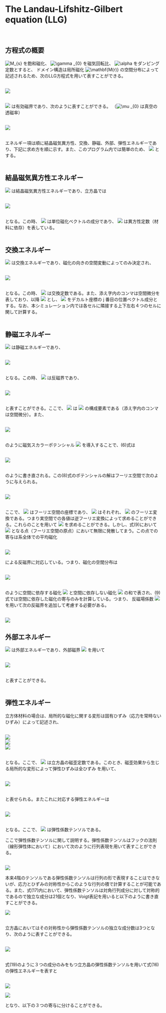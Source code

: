 
# **The Landau-Lifshitz-Gilbert equation (LLG)**
<br>

## 方程式の概要<br>
<img src="https://latex.codecogs.com/gif.latex?\inline&space;\dpi{80}&space;M_{s}" title="M_{s}" /> を飽和磁化、
<img src="https://latex.codecogs.com/gif.latex?\inline&space;\dpi{80}&space;\gamma&space;_{0}" title="\gamma _{0}" /> を磁気回転比、
<img src="https://latex.codecogs.com/gif.latex?\inline&space;\dpi{80}&space;\alpha" title="\alpha" /> をダンピング定数とすると、
ドメイン構造は局所磁化
<img src="https://latex.codecogs.com/gif.latex?\inline&space;\dpi{80}&space;\mathbf{M(r)}" title="\mathbf{M(r)}" /> の空間分布によって記述されるため、次のLLG方程式を用いて表すことができる。<br><br>

<img src="https://latex.codecogs.com/gif.latex?\large&space;(1&plus;\alpha^{2}&space;)\frac{\partial&space;\mathbf{M}}{\partial&space;t}&space;=&space;-\gamma&space;_{0}\mathbf{M}\times&space;\mathbf{H_{eff}}&space;-&space;\frac{\gamma_{0}\alpha}{M_{s}}&space;\mathbf{M}\times&space;\left&space;(&space;\mathbf{M}\times&space;\mathbf{H_{eff}}&space;\right&space;)\:&space;\:&space;\:&space;\:&space;\:&space;(1)"><br><br>

<img src="https://latex.codecogs.com/gif.latex?\inline&space;\dpi{80}&space;\mathbf{H_{eff}}"> は有効磁界であり、次のように表すことができる。
（<img src="https://latex.codecogs.com/gif.latex?\inline&space;\dpi{80}&space;\mu&space;_{0}" title="\mu _{0}"> は真空の透磁率）<br><br>

<img src="https://latex.codecogs.com/gif.latex?\mathbf{H_{eff}}=-\frac{1}{\mu_{0}}\frac{\partial&space;E}{\partial\mathbf{M}}=-\frac{1}{\mu_{0}}\frac{\left&space;(&space;E_{anis}&plus;E_{exch}&plus;E_{ms}&plus;E_{external}&plus;E_{elastic}&space;\right&space;)}{\partial\mathbf{M}}\:&space;\:&space;\:&space;\:&space;\:&space;(2)"><br><br>

エネルギー項は順に結晶磁気異方性、交換、静磁、外部、弾性エネルギーであり、下記に求め方を順に示す。また、このプログラム内では簡単のため、 
<img src="https://latex.codecogs.com/gif.latex?\inline&space;\dpi{80}&space;\mathbf{M}=M_{s}\mathbf{m}"> とする。<br><br>

## 結晶磁気異方性エネルギー<br>

<img src="https://latex.codecogs.com/gif.latex?\inline&space;\dpi{80}&space;E_{anis}"> は結晶磁気異方性エネルギーであり、立方晶では<br><br>

<img src="https://latex.codecogs.com/gif.latex?E_{anis}=\int&space;\left&space;[&space;K_{1}&space;\left&space;(&space;m_{1}^{2}m_{2}^{2}&plus;m_{1}^{2}m_{3}^{2}&plus;m_{2}^{2}m_{3}^{2}&space;\right&space;)&plus;K_{2}m_{1}^{2}m_{2}^{2}m_{3}^{2}\right&space;]dV\:&space;\:&space;\:&space;\:&space;\:&space;(3)"><br><br>

となる。この時、
<img src="https://latex.codecogs.com/gif.latex?\inline&space;\dpi{80}&space;m_{i}"> は単位磁化ベクトルの成分であり、
<img src="https://latex.codecogs.com/gif.latex?\inline&space;\dpi{80}&space;K_{1},&space;K_{2}"> は異方性定数（材料に依存）を表している。<br><br>

## 交換エネルギー<br>

<img src="https://latex.codecogs.com/gif.latex?\inline&space;\dpi{80}&space;E_{exch}"> は交換エネルギーであり、磁化の向きの空間変動によってのみ決定され、<br><br>

<img src="https://latex.codecogs.com/gif.latex?E_{exch}=A\int\left&space;(&space;m_{1,1}^{2}&plus;m_{1,2}^{2}&plus;m_{1,3}^{2}&plus;&space;m_{2,1}^{2}&plus;m_{2,2}^{2}&plus;m_{2,3}^{2}&space;&plus;&space;m_{3,1}^{2}&plus;m_{3,2}^{2}&plus;m_{3,3}^{2}&space;\right&space;)dV\:&space;\:&space;\:&space;\:&space;\:&space;(4)"><br><br>

となる。この時、
<img src="https://latex.codecogs.com/gif.latex?\inline&space;\dpi{80}&space;A"> は交換定数である。また、添え字内のコンマは空間微分を表しており、以降
<img src="https://latex.codecogs.com/gif.latex?\inline&space;\dpi{80}&space;m_{i,j}=\frac{\partial&space;m_{i}}{\partial&space;x_{j}}"> とし、
<img src="https://latex.codecogs.com/gif.latex?x_{j}"> をデカルト座標の j 番目の位置ベクトル成分とする。なお、本シミュレーション内では各セルに隣接する上下左右４つのセルに関して計算する。<br><br>

## 静磁エネルギー<br>

<img src="https://latex.codecogs.com/gif.latex?\inline&space;\dpi{80}&space;E_{ms}"> は静磁エネルギーであり、<br><br>

<img src="https://latex.codecogs.com/gif.latex?E_{ms}=-\frac{1}{2}\mu&space;_{0}M_{s}\int&space;\mathbf{H_{d}\cdot&space;m}\:&space;dV\:&space;\:&space;\:&space;\:&space;\:&space;(5)" ><br><br>

となる。この時、
<img src="https://latex.codecogs.com/gif.latex?\inline&space;\dpi{80}&space;\mathbf{H_{d}}"> は反磁界であり、<br><br>

<img src="https://latex.codecogs.com/gif.latex?H_{d1,1}&plus;H_{d2,2}&plus;H_{d3,3}=-M_{s}\left&space;(&space;m_{d1,1}&plus;m_{d2,2}&plus;m_{d3,3}&space;\right&space;)\:&space;\:&space;\:&space;\:&space;\:&space;(6)" ><br><br>

と表すことができる。ここで、
<img src="https://latex.codecogs.com/gif.latex?\inline&space;\dpi{80}&space;\mathbf{H_{di}}"> は
<img src="https://latex.codecogs.com/gif.latex?\inline&space;\dpi{80}&space;\mathbf{H_{d}}"> の構成要素である（添え字内のコンマは空間微分）。また、<br><br>

<img src="https://latex.codecogs.com/gif.latex?H_{di}=-{\phi&space;}_j&space;\:&space;\:&space;\:&space;\:&space;\:&space;(7)"><br><br>

のように磁気スカラーポテンシャル
<img src="https://latex.codecogs.com/gif.latex?\inline&space;\dpi{80}&space;\mathbf{\phi_{j}}"> を導入することで、(6)式は<br><br>

<img src="https://latex.codecogs.com/gif.latex?\Delta&space;\phi&space;=M_s(m_{1,1}&plus;m_{2,2}&plus;m_{3,3})\:&space;\:&space;\:&space;\:&space;\:&space;(8)" ><br><br>

のように書き直される。この(8)式のポテンシャルの解はフーリエ空間で次のように与えられる。<br><br>

<img src="https://latex.codecogs.com/gif.latex?\phi&space;(k)=-i\frac{M_s\left&space;[&space;m_1(k)k_1&plus;m_2(k)k_2&plus;m_3(k)k_3&space;\right&space;]}{k_{1}^{2}&plus;k_{2}^{2}&plus;k_{3}^{2}}\:&space;\:&space;\:&space;\:&space;\:&space;(9)" ><br><br>

ここで、
<img src="https://latex.codecogs.com/gif.latex?\inline&space;\dpi{80}&space;i=\sqrt{-1},&space;\:&space;\:&space;k_i" > はフーリエ空間の座標であり、
<img src="https://latex.codecogs.com/gif.latex?\inline&space;\dpi{80}&space;\phi(k),&space;\:&space;\:&space;m_i(k)" >  はそれぞれ、
<img src="https://latex.codecogs.com/gif.latex?\inline&space;\dpi{80}&space;\phi,&space;\:&space;\:&space;m_i" > のフーリエ変換である。つまり実空間での各値は逆フーリエ変換によって求めることができる。これらのことを用いて
<img src="https://latex.codecogs.com/gif.latex?\inline&space;\dpi{80}&space;\mathbf{H_{d}}"> を求めることができる。しかし、式(9)において
<img src="https://latex.codecogs.com/gif.latex?\inline&space;\dpi{80}&space;k_1=k_2=k_3=0"> となる点（フーリエ空間の原点）において無限に発散してまう。この点での寄与は系全体での平均磁化<br><br>

<img src="https://latex.codecogs.com/gif.latex?\mathbf{\bar{M}}=\int\delta&space;M(r)&space;\:&space;dV\:&space;\:&space;\:&space;\:&space;\:&space;(10)">

による反磁界に対応している。つまり、磁化の空間分布は<br><br>

<img src="https://latex.codecogs.com/gif.latex?\mathbf{M(r)}=\mathbf{\bar{M}}+\delta&space;M(\mathbf{r})&space;\:&space;dV\:&space;\:&space;\:&space;\:&space;\:&space;(11)"><br><br>

のように空間に依存する磁化
<img src="https://latex.codecogs.com/gif.latex?\inline&space;\dpi{80}&space;\delta&space;M(\mathbf{r})"> と空間に依存しない磁化
<img src="https://latex.codecogs.com/gif.latex?\inline&space;\dpi{80}&space;\mathbf{\bar{M}}"> の和で表され、(9)式では空間に依存した磁化の寄与のみを計算している。つまり、
反磁場係数
<img src="https://latex.codecogs.com/gif.latex?\inline&space;\dpi{80}&space;N"> を用いて次の反磁界を追加して考慮する必要がある。<br><br>

<img src="https://latex.codecogs.com/gif.latex?\mathbf{H_d(\bar{M})}=N\mathbf{\bar{M}}\:&space;\:&space;\:&space;\:&space;\:&space;(12)">


## 外部エネルギー<br>

<img src="https://latex.codecogs.com/gif.latex?\inline&space;\dpi{80}&space;E_{extarnal}"> は外部エネルギーであり、外部磁界
<img src="https://latex.codecogs.com/gif.latex?\inline&space;\dpi{80}&space;H_{ex}"> を用いて<br><br>

<img src="https://latex.codecogs.com/gif.latex?E_{extarmal}=-\mu_0M_s\int\mathbf{H_{ex}}&space;\cdot&space;\mathbf{m}\:&space;dV\:&space;\:&space;\:&space;\:&space;\:&space;(13)"><br><br>

と表すことができる。<br><br>

## 弾性エネルギー<br>

立方体材料の場合は、局所的な磁化に関する変形は固有ひずみ（応力を常時ないひずみ）によって記述され、<br><br>

<img src="https://latex.codecogs.com/gif.latex?\varepsilon&space;_{11}^{0}=\frac{3}{2}\lambda&space;_{100}\left&space;(&space;m_1^2-\frac{1}{3}&space;\right&space;),\:&space;\:&space;\varepsilon&space;_{12}^{0}=\frac{3}{2}\lambda&space;_{111}m_1m_2"><br>
<img src="https://latex.codecogs.com/gif.latex?\varepsilon&space;_{22}^{0}=\frac{3}{2}\lambda&space;_{100}\left&space;(&space;m_1^2-\frac{1}{3}&space;\right&space;),\:&space;\:&space;\varepsilon&space;_{13}^{0}=\frac{3}{2}\lambda&space;_{111}m_1m_3\:&space;\:&space;\:&space;\:&space;\:&space;(14)"><br>
<img src="https://latex.codecogs.com/gif.latex?\varepsilon&space;_{33}^{0}=\frac{3}{2}\lambda&space;_{100}\left&space;(&space;m_1^2-\frac{1}{3}&space;\right&space;),\:&space;\:&space;\varepsilon&space;_{23}^{0}=\frac{3}{2}\lambda&space;_{111}m_2m_3"><br><br>

となる。ここで、
<img src="https://latex.codecogs.com/gif.latex?\inline&space;\dpi{80}&space;\lambda_{100}\:&space;,&space;\:&space;\:&space;\lambda_{111}"> は立方晶の磁歪定数である。このとき、磁歪効果から生じる局所的な変形によって弾性ひずみは全ひずみ
 を用いて、<br><br>

<img src="https://latex.codecogs.com/gif.latex?e_{ij}=\varepsilon&space;_{ij}-\varepsilon&space;_{ij}^0\:&space;\:&space;\:&space;\:&space;\:&space;(15)"><br><br>

と表せられる。またこれに対応する弾性エネルギーは<br><br>

<img src="https://latex.codecogs.com/gif.latex?E_{elastic}=\int&space;\frac{1}{2}c_{ijkl}e_{ij}e_{kl}\:&space;dV=\int&space;\frac{1}{2}c_{ijkl}(\varepsilon&space;_{ij}-\varepsilon&space;_{ij}^0)(\varepsilon&space;_{kl}-\varepsilon&space;_{kl}^0)\:&space;dV\:&space;\:&space;\:&space;\:&space;\:&space;(16)"><br><br>

となる。ここで、
<img src="https://latex.codecogs.com/gif.latex?\inline&space;\dpi{80}&space;c_{ijkl}"> は弾性係数テンソルである。<br>

ここで弾性係数テンソルに関して説明する。弾性係数テンソルはフックの法則（線形弾性体において）において次のように行列表現を用いて表すことができる。<br><br>

<img src="https://latex.codecogs.com/gif.latex?\begin{bmatrix}&space;\sigma&space;_{11}&space;\\&space;\sigma&space;_{22}&space;\\&space;\sigma&space;_{33}&space;\\&space;\sigma&space;_{23}&space;\\&space;\sigma&space;_{31}&space;\\&space;\sigma&space;_{12}&space;\end{bmatrix}&space;\begin{bmatrix}&space;c_{1111}&space;&c_{1122}&space;&c_{1133}&space;&c_{1123}&space;&c_{1131}&space;&c_{1112}&space;\\&space;(c_{2211})&space;&c_{2222}&space;&c_{2233}&space;&c_{2223}&space;&c_{2231}&space;&c_{2212}&space;\\&space;(c_{3311})&space;&(c_{3322})&space;&c_{3333}&space;&c_{3323}&space;&c_{3331}&space;&c_{3312}&space;\\&space;(c_{2311})&space;&(c_{2322})&space;&(c_{2333})&space;&c_{2323}&space;&c_{2331}&space;&c_{2312}&space;\\&space;(c_{3111})&space;&(c_{3122})&space;&(c_{3133})&space;&(c_{3123})&space;&c_{3131}&space;&c_{3112}&space;\\&space;(c_{1211})&space;&(c_{1222})&space;&(c_{1233})&space;&(c_{1223})&space;&(c_{1231})&space;&c_{1212}&space;\end{bmatrix}&space;\begin{bmatrix}&space;\varepsilon&space;_{11}&space;\\&space;\varepsilon&space;_{22}&space;\\&space;\varepsilon&space;_{33}&space;\\&space;2\varepsilon&space;_{23}&space;\\&space;2\varepsilon&space;_{31}&space;\\&space;2\varepsilon&space;_{12}&space;\end{bmatrix}\:&space;\:&space;\:&space;\:&space;\:&space;(17)"></a>

本来4階のテンソルである弾性係数テンソルは行列の形で表現することはできないが、応力とひずみの対称性からこのような行列の積で計算することが可能である。また、式(17)内において、弾性係数テンソルは対角行列成分に対して対称的であるので独立な成分は21個となり、Voigt表記を用いると以下のように書き直すことができる。<br><Rb>

<img src="https://latex.codecogs.com/gif.latex?\begin{bmatrix}&space;\sigma&space;_{1}&space;\\&space;\sigma&space;_{2}&space;\\&space;\sigma&space;_{3}&space;\\&space;\sigma&space;_{4}&space;\\&space;\sigma&space;_{5}&space;\\&space;\sigma&space;_{6}&space;\end{bmatrix}&space;\begin{bmatrix}&space;c_{11}&space;&c_{12}&space;&c_{13}&space;&c_{14}&space;&c_{15}&space;&c_{16}&space;\\&space;(c_{21})&space;&c_{22}&space;&c_{23}&space;&c_{24}&space;&c_{25}&space;&c_{26}&space;\\&space;(c_{31})&space;&(c_{32})&space;&c_{33}&space;&c_{34}&space;&c_{35}&space;&c_{36}&space;\\&space;(c_{41})&space;&(c_{42})&space;&(c_{43})&space;&c_{44}&space;&c_{45}&space;&c_{46}&space;\\&space;(c_{51})&space;&(c_{52})&space;&(c_{53})&space;&(c_{54})&space;&c_{55}&space;&c_{56}&space;\\&space;(c_{61})&space;&(c_{62})&space;&(c_{63})&space;&(c_{64})&space;&(c_{65})&space;&c_{66}&space;\end{bmatrix}&space;\begin{bmatrix}&space;\varepsilon&space;_{1}&space;\\&space;\varepsilon&space;_{2}&space;\\&space;\varepsilon&space;_{3}&space;\\&space;\varepsilon&space;_{4}&space;\\&space;\varepsilon&space;_{5}&space;\\&space;\varepsilon&space;_{6}&space;\end{bmatrix}\:&space;\:&space;\:&space;\:&space;\:&space;(18)"><br><br>

立方晶においてはその対称性から弾性係数テンソルの独立な成分数は3つとなり、次のように表すことができる。<br><br>

<img src="https://latex.codecogs.com/gif.latex?\begin{bmatrix}&space;\sigma&space;_{1}&space;\\&space;\sigma&space;_{2}&space;\\&space;\sigma&space;_{3}&space;\\&space;\sigma&space;_{4}&space;\\&space;\sigma&space;_{5}&space;\\&space;\sigma&space;_{6}&space;\end{bmatrix}&space;\begin{bmatrix}&space;c_{11}&space;&c_{12}&space;&c_{12}&space;&0&space;&0&space;&0&space;\\&space;c_{12}&space;&c_{11}&space;&c_{12}&space;&0&space;&0&space;&0&space;\\&space;c_{12}&space;&c_{12}&space;&c_{33}&space;&0&space;&0&space;&0&space;\\&space;0&space;&0&space;&0&space;&c_{44}&space;&0&space;&0&space;\\&space;0&space;&0&space;&0&space;&0&space;&c_{44}&space;&0&space;\\&space;0&space;&0&space;&0&space;&0&space;&0&space;&c_{44}&space;\end{bmatrix}&space;\begin{bmatrix}&space;\varepsilon&space;_{1}&space;\\&space;\varepsilon&space;_{2}&space;\\&space;\varepsilon&space;_{3}&space;\\&space;\varepsilon&space;_{4}&space;\\&space;\varepsilon&space;_{5}&space;\\&space;\varepsilon&space;_{6}&space;\end{bmatrix}\:&space;\:&space;\:&space;\:&space;\:&space;(19)"><br><br>

式(19)のように３つの成分のみをもつ立方晶の弾性係数テンソルを用いて式(16)の弾性エネルギーを表すと<br><br>

<img src="https://latex.codecogs.com/gif.latex?E_{elastic}=\int\left&space;\{&space;\frac{1}{2}c_{11}(&space;e_{11}^{2}&plus;e_{22}^{2}&plus;e_{33}^{2}&space;)&plus;c_{12}(&space;e_{11}e_{22}&plus;e_{22}e_{33}&plus;e_{33}e_{11})&plus;2c_{44}&space;(&space;e_{12}^{2}&plus;e_{23}^{2}&plus;e_{31}^{2})\right&space;\}\:&space;"><br>

<img src="https://latex.codecogs.com/gif.latex?=\int\left&space;\{&space;\frac{1}{2}c_{11}\left&space;\[(\varepsilon_{11}-\varepsilon_{11}^0&space;)^{2}&plus;(\varepsilon_{22}-\varepsilon_{22}^0&space;)^{2}&plus;(\varepsilon_{33}-\varepsilon_{33}^0&space;)^{2}\right&space;\]&plus;c_{12}\left&space;\[(\varepsilon_{11}-\varepsilon_{11}^0&space;)(\varepsilon_{22}-\varepsilon_{22}^0&space;)&plus;(\varepsilon_{22}-\varepsilon_{22}^0&space;)(\varepsilon_{33}-\varepsilon_{33}^0&space;)&plus;(\varepsilon_{33}-\varepsilon_{33}^0&space;)(\varepsilon_{11}-\varepsilon_{11}^0&space;)\right&space;\]&plus;2c_{44}\left&space;\[(\varepsilon_{12}-\varepsilon_{12}^0&space;)^{2}&plus;(\varepsilon_{23}-\varepsilon_{23}^0&space;)^{2}&plus;(\varepsilon_{31}-\varepsilon_{31}^0&space;)^{2}\right&space;\]\right&space;\}\:&space;\:&space;\:&space;\:&space;\:&space;(19)">

となり、以下の３つの寄与に分けることができる。